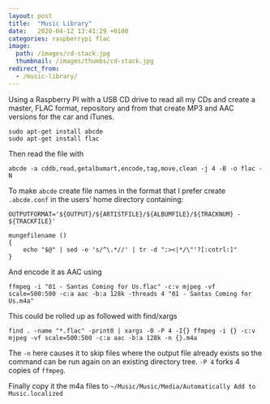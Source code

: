 ```yaml
---
layout: post
title:  "Music Library"
date:   2020-04-12 13:41:29 +0100
categories: raspberrypi flac
image:
  path: /images/cd-stack.jpg
  thumbnail: /images/thumbs/cd-stack.jpg
redirect_from:
  - /music-library/
---
```

Using a Raspberry PI with a USB CD drive to read all my CDs and create a master, FLAC format, repository and from that create MP3 and AAC versions for the car and iTunes.

    sudo apt-get install abcde
    sudo apt-get install flac

Then read the file with

    abcde -a cddb,read,getalbumart,encode,tag,move,clean -j 4 -B -o flac -N 

To make `abcde` create file names in the format that I prefer create `.abcde.conf` in the users’ home directory containing:

    OUTPUTFORMAT='${OUTPUT}/${ARTISTFILE}/${ALBUMFILE}/${TRACKNUM} - ${TRACKFILE}'

    mungefilename ()
    {
        echo "$@" | sed -e 's/^\.*//' | tr -d ":><|*/\"'?[:cntrl:]"
    }

And encode it as AAC using

    ffmpeg -i "01 - Santas Coming for Us.flac" -c:v mjpeg -vf scale=500:500 -c:a aac -b:a 128k -threads 4 "01 - Santas Coming for Us.m4a"

This could be rolled up as followed with find/xargs

    find . -name "*.flac" -print0 | xargs -0 -P 4 -I{} ffmpeg -i {} -c:v mjpeg -vf scale=500:500 -c:a aac -b:a 128k -n {}.m4a

The `-n` here causes it to skip files where the output file already exists so the command can be run again on an existing directory tree. `-P 4` forks 4 copies of `ffmpeg`.

Finally copy it the m4a files to `~/Music/Music/Media/Automatically Add to Music.localized`
